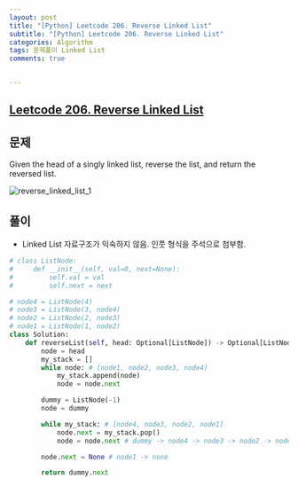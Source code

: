 ```yaml
---
layout: post
title: "[Python] Leetcode 206. Reverse Linked List"
subtitle: "[Python] Leetcode 206. Reverse Linked List"
categories: Algorithm
tags: 문제풀이 Linked List
comments: true


---
```

## [Leetcode 206. Reverse Linked List](https://leetcode.com/problems/reverse-linked-list/description/)

## 문제

Given the head of a singly linked list, reverse the list, and return the reversed list.

![reverse_linked_list_1](https://bernard-choi.github.io/assets/img/post_img/reverse_linked_list_1.jpg)


## 풀이

- Linked List 자료구조가 익숙하지 않음. 인풋 형식을 주석으로 첨부함.

```python
# class ListNode:
#     def __init__(self, val=0, next=None):
#         self.val = val
#         self.next = next

# node4 = ListNode(4)
# node3 = ListNode(3, node4)
# node2 = ListNode(2, node3)
# node1 = ListNode(1, node2)
class Solution:
    def reverseList(self, head: Optional[ListNode]) -> Optional[ListNode]:
        node = head
        my_stack = []
        while node: # [node1, node2, node3, node4]
            my_stack.append(node)
            node = node.next

        dummy = ListNode(-1)
        node = dummy

        while my_stack: # [node4, node3, node2, node1]
            node.next = my_stack.pop()
            node = node.next # dummy -> node4 -> node3 -> node2 -> node1

        node.next = None # node1 -> none

        return dummy.next
```
